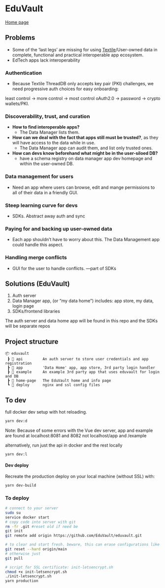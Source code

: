 # EduVault

[Home page](eduvault.org)

## Problems

- Some of the ‘last legs’ are missing for using [Textile](textile.io)/User-owned data in complete, functional and practical interoperable app ecosystem.
- EdTech apps lack interoperability

### Authentication

- Because Textile ThreadDB only accepts key pair (PKI) challenges, we need progressive auth choices for easy onboarding:

least control -> more control -> most control
oAuth2.0 -> password -> crypto wallets/PKI.

### Discoverability, trust, and curation

- **How to find interoperable apps?**
  - The Data Manager lists them.
- **How can we deal with the fact that apps still must be trusted?**, as they will have access to the data while in use.
  - The Data Manager app can audit them, and list only trusted ones.
- **How can devs know beforehand what might be in the user-siloed DB?**
  - have a schema registry on data manager app dev homepage and within the user-owned DB.

### Data management for users

- Need an app where users can browse, edit and mange permissions to all of their data in a friendly GUI.

### Steep learning curve for devs

- SDKs. Abstract away auth and sync

### Paying for and backing up user-owned data

- Each app shouldn’t have to worry about this. The Data Management app could handle this aspect.

### Handling merge conflicts

- GUI for the user to handle conflicts. —part of SDKs

## Solutions (EduVault)

1. Auth server
2. Data Manager app, (or “my data home”)
   includes: app store, my data, login page
3. SDKs/frontend libraries

The auth server and data home app will be found in this repo and the SDKs will be separate repos

## Project structure

```
📦 eduvault
 ┣ 📂 api         An auth server to store user credentials and app registration
 ┣ 📂 app         'Data Home' app, app store, 3rd party login handler
 ┣ 📂 example     An example 3rd party app that uses eduvault for login and DB
 ┣ 📂 home-page   The EduVault home and info page
 ┗ 📂 deploy      nginx and ssl config files
```

## To dev

full docker dev setup with hot reloading.

```bash
yarn dev:d
```

Note: Because of some errors with the Vue dev server, app and example are found at localhost:8081 and 8082 not localhost/app and /example

alternatively, run just the api in docker and the rest locally

```bash
yarn dev:l
```

#### Dev deploy

Recreate the production deploy on your local machine (without SSL) with:

```bash
yarn dev-build
```

### To deploy

```bash
# connect to your server
sudo su
service docker start
# copy code into server with git
rm -fr .git #reset old if need be
git init
git remote add origin https://github.com/EduVault/eduvault.git

# to clear and start fresh. beware, this can erase configurations like the ssl certs.
git reset --hard origin/main
# otherwise just
git pull

# script for SSL certificate: init-letsencrypt.sh
chmod +x init-letsencrypt.sh
./init-letsencrypt.sh
yarn production
```
